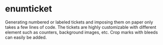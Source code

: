 # enumticket #

Generating numbered or labeled tickets and imposing them on paper only takes a few lines of code. 
The tickets are highly customizable with different element such as counters, background images, etc.
Crop marks with bleeds can easily be added. 
